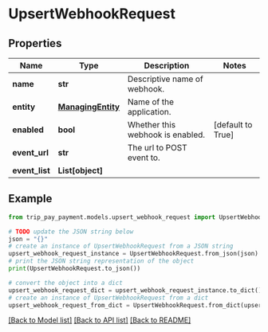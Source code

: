 # UpsertWebhookRequest


## Properties

Name | Type | Description | Notes
------------ | ------------- | ------------- | -------------
**name** | **str** | Descriptive name of webhook. | 
**entity** | [**ManagingEntity**](ManagingEntity.md) | Name of the application. | 
**enabled** | **bool** | Whether this webhook is enabled. | [default to True]
**event_url** | **str** | The url to POST event to. | 
**event_list** | **List[object]** |  | 

## Example

```python
from trip_pay_payment.models.upsert_webhook_request import UpsertWebhookRequest

# TODO update the JSON string below
json = "{}"
# create an instance of UpsertWebhookRequest from a JSON string
upsert_webhook_request_instance = UpsertWebhookRequest.from_json(json)
# print the JSON string representation of the object
print(UpsertWebhookRequest.to_json())

# convert the object into a dict
upsert_webhook_request_dict = upsert_webhook_request_instance.to_dict()
# create an instance of UpsertWebhookRequest from a dict
upsert_webhook_request_from_dict = UpsertWebhookRequest.from_dict(upsert_webhook_request_dict)
```
[[Back to Model list]](../README.md#documentation-for-models) [[Back to API list]](../README.md#documentation-for-api-endpoints) [[Back to README]](../README.md)


